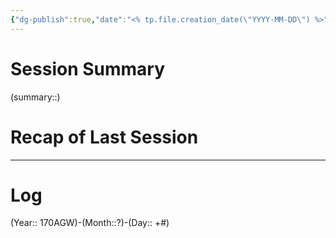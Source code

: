 ```yaml
---
{"dg-publish":true,"date":"<% tp.file.creation_date(\"YYYY-MM-DD\") %>","campaign":"Sunset Fortune","world":"Tor","game_date":null,"type":"session","location":null,"characters":["Jean-Luc","Deejhai","Xhang","Eda","Dez"],"tags":["sf","session"],"icon":"FasFileLines","permalink":"/templates/session-template-sf/","dgPassFrontmatter":true,"created":"2024-01-27T12:55:59.774+10:30","updated":"2025-08-13T21:27:17.074+09:30"}
---
```



# Session Summary
(summary::)
# Recap of Last Session

---
# Log
(Year:: 170AGW)-(Month::?)-(Day:: +#)